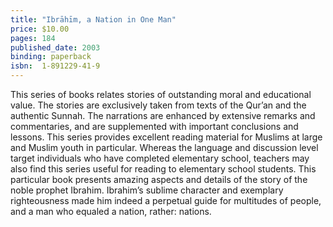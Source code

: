 ```yaml
---
title: "Ibrāhīm, a Nation in One Man"
price: $10.00
pages: 184
published_date: 2003
binding: paperback
isbn:  1-891229-41-9
---
```


This series of books relates stories of outstanding moral and educational value. The stories are exclusively taken from texts of the Qur’an and the authentic Sunnah. The narrations are enhanced by extensive remarks and commentaries, and are supplemented with important conclusions and lessons. This series provides excellent reading material for Muslims at large and Muslim youth in particular. Whereas the language and discussion level target individuals who have completed elementary school, teachers may also find this series useful for reading to elementary school students. This particular book presents amazing aspects and details of the story of the noble prophet Ibrahim. Ibrahim’s sublime character and exemplary righteousness made him indeed a perpetual guide for multitudes of people, and a man who equaled a nation, rather: nations.
